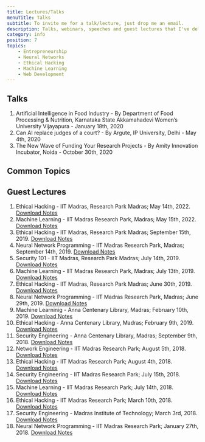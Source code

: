 ```yaml
---
title: Lectures/Talks
menuTitle: Talks
subtitle: To invite me for a talk/lecture, just drop me an email.
description: Talks, webinars, speeches and guest lectures that I've delivered.
category: info
position: 7
topics:
    - Entrepreneurship
    - Neural Networks
    - Ethical Hacking
    - Machine Learning
    - Web Development
---
```

## Talks

1. Artificial Intelligence in Food Industry - By Department of Food Processing & Nutrition, Karnataka State Akkamahadevi Women’s University Vijayapura - January 18th, 2020
2. Can AI replace judges of a court? - By Argute, IP University, Delhi - May 4th, 2020
3. The New Wave of Funding Your Research Projects - By Amity Innovation Incubator, Noida - October 30th, 2020

## Common Topics

<list :items="topics"></list>

## Guest Lectures

1. Ethical Hacking - IIT Madras, Research Park Madras; May 14th, 2022. [Download Notes](https://gitlab.com/Wahal/ethical-hacking)
2. Machine Learning - IIT Madras Research Park, Madras; May 15th, 2022. [Download Notes](https://gitlab.com/Wahal/deep-learning)
3. Ethical Hacking - IIT Madras, Research Park Madras; September 15th, 2019. [Download Notes](https://gitlab.com/Wahal/ethical-hacking)
4. Neural Network Programming - IIT Madras Research Park, Madras; September 14th, 2019. [Download Notes](https://gitlab.com/Wahal/deep-learning)
5. Security 101 - IIT Madras, Research Park Madras; July 14th, 2019. [Download Notes](https://gitlab.com/Wahal/ethical-hacking)
6. Machine Learning - IIT Madras Research Park, Madras; July 13th, 2019. [Download Notes](https://gitlab.com/Wahal/deep-learning)
7. Ethical Hacking - IIT Madras, Research Park Madras; June 30th, 2019. [Download Notes](https://gitlab.com/Wahal/ethical-hacking)
8. Neural Network Programming - IIT Madras Research Park, Madras; June 29th, 2019. [Download Notes](https://gitlab.com/Wahal/deep-learning)
9. Machine Learninig - Anna Centenary Library, Madras; February 10th, 2019. [Download Notes](https://gitlab.com/Wahal/deep-learning)
10. Ethical Hacking - Anna Centenary Library, Madras; February 9th, 2019. [Download Notes](https://gitlab.com/Wahal/ethical-hacking)
11. Security Engineering - Anna Centenary Library, Madras; September 9th, 2018. [Download Notes](https://gitlab.com/Wahal/ethical-hacking)
12. Network Engineering - IIT Madras Research Park; August 5th, 2018. [Download Notes](https://gitlab.com/Wahal/deep-learning)
13. Ethical Hacking - IIT Madras Research Park; August 4th, 2018. [Download Notes](https://gitlab.com/Wahal/ethical-hacking)
14. Security Engineering - IIT Madras Research Park; July 15th, 2018. [Download Notes](https://gitlab.com/Wahal/ethical-hacking)
15. Machine Learning - IIT Madras Research Park; July 14th, 2018. [Download Notes](https://gitlab.com/Wahal/deep-learning)
16. Ethical Hacking - IIT Madras Research Park; March 10th, 2018. [Download Notes](https://gitlab.com/Wahal/ethical-hacking)
17. Security Engineering - Madras Institute of Technology; March 3rd, 2018. [Download Notes](https://gitlab.com/Wahal/ethical-hacking)
18. Neural Network Programming - IIT Madras Research Park; January 27th, 2018. [Download Notes](https://gitlab.com/Wahal/deep-learning)